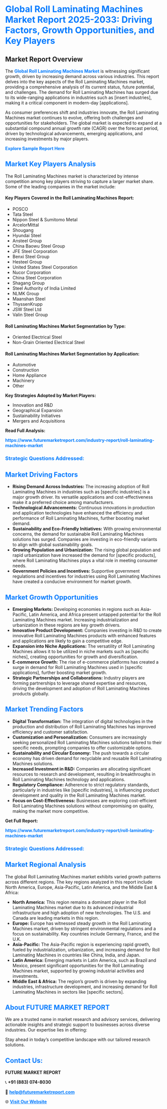 <h1 style="color: #007BFF;">Global Roll Laminating Machines Market Report 2025-2033: Driving Factors, Growth Opportunities, and Key Players</h1>

<section id="overview">
<h2>Market Report Overview</h2>
<p>The <a href="https://www.futuremarketreport.com/industry-report/roll-laminating-machines-market" style="color: #007BFF; text-decoration: none;"><strong>Global Roll Laminating Machines Market</strong></a> is witnessing significant growth, driven by increasing demand across various industries. This report delves into the key aspects of the Roll Laminating Machines market, providing a comprehensive analysis of its current status, future potential, and challenges. The demand for Roll Laminating Machines has surged due to its wide-ranging applications in industries such as [insert industries], making it a critical component in modern-day [applications].</p>
<p>As consumer preferences shift and industries innovate, the Roll Laminating Machines market continues to evolve, offering both challenges and opportunities for stakeholders. The global market is expected to expand at a substantial compound annual growth rate (CAGR) over the forecast period, driven by technological advancements, emerging applications, and increasing investments by major players.</p>
</section>

<section id="overview">
<p><a href="https://www.futuremarketreport.com/request-sample/reportId=34019" style="color: #007BFF; text-decoration: none;"><strong>Explore Sample Report Here</strong></a></p>
</section>

<section id="key-players">
<h2 style="color: #007BFF;">Market Key Players Analysis</h2>
<p>The Roll Laminating Machines market is characterized by intense competition among key players striving to capture a larger market share. Some of the leading companies in the market include:</p>
<h4>Key Players Covered in the Roll Laminating Machines Report:</h4>
<ul><li>POSCO</li><li>Tata Steel</li><li>Nippon Steel &amp; Sumitomo Metal</li><li>ArcelorMittal</li><li>Shougang</li><li>Hyundai Steel</li><li>Ansteel Group</li><li>China Baowu Steel Group</li><li>JFE Steel Corporation</li><li>Benxi Steel Group</li><li>Hesteel Group</li><li>United States Steel Corporation</li><li>Nucor Corporation</li><li>China Steel Corporation</li><li>Shagang Group</li><li>Steel Authority of India Limited</li><li>NLMK Group</li><li>Maanshan Steel</li><li>ThyssenKrupp</li><li>JSW Steel Ltd</li><li>Valin Steel Group</li></ul>
<h4>Roll Laminating Machines Market Segmentation by Type:</h4>
<ul><li>Oriented Electrical Steel</li><li>Non-Grain Oriented Electrical Steel</li></ul>

<h4>Roll Laminating Machines Market Segmentation by Application:</h4>
<ul><li>Automotive</li><li>Construction</li><li>Home Appliance</li><li>Machinery</li><li>Other</li></ul>
<p><strong>Key Strategies Adopted by Market Players:</strong></p>
<ul>
<li>Innovation and R&D</li>
<li>Geographical Expansion</li>
<li>Sustainability Initiatives</li>
<li>Mergers and Acquisitions</li>
</ul>
</section>

<section>
<p><strong>Read Full Analysis: </strong></p><a href="https://www.futuremarketreport.com/industry-report/roll-laminating-machines-market" style="color: #007BFF; text-decoration: none;"><strong>https://www.futuremarketreport.com/industry-report/roll-laminating-machines-market</strong></a>
<h3 style="color: #007BFF;">Strategic Questions Addressed:</h3>
</section>

<section id="driving-factors">
<h2 style="color: #007BFF;">Market Driving Factors</h2>
<ul>
<li><strong>Rising Demand Across Industries:</strong> The increasing adoption of Roll Laminating Machines in industries such as [specific industries] is a major growth driver. Its versatile applications and cost-effectiveness make it a preferred choice among manufacturers.</li>
<li><strong>Technological Advancements:</strong> Continuous innovations in production and application technologies have enhanced the efficiency and performance of Roll Laminating Machines, further boosting market demand.</li>
<li><strong>Sustainability and Eco-Friendly Initiatives:</strong> With growing environmental concerns, the demand for sustainable Roll Laminating Machines solutions has surged. Companies are investing in eco-friendly variants to align with global sustainability goals.</li>
<li><strong>Growing Population and Urbanization:</strong> The rising global population and rapid urbanization have increased the demand for [specific products], where Roll Laminating Machines plays a vital role in meeting consumer needs.</li>
<li><strong>Government Policies and Incentives:</strong> Supportive government regulations and incentives for industries using Roll Laminating Machines have created a conducive environment for market growth.</li>
</ul>
</section>

<section id="growth-opportunities">
<h2 style="color: #007BFF;">Market Growth Opportunities</h2>
<ul>
<li><strong>Emerging Markets:</strong> Developing economies in regions such as Asia-Pacific, Latin America, and Africa present untapped potential for the Roll Laminating Machines market. Increasing industrialization and urbanization in these regions are key growth drivers.</li>
<li><strong>Innovative Product Development:</strong> Companies investing in R&D to create innovative Roll Laminating Machines products with enhanced features and applications are likely to gain a competitive edge.</li>
<li><strong>Expansion into Niche Applications:</strong> The versatility of Roll Laminating Machines allows it to be utilized in niche markets such as [specific niches], creating opportunities for growth and diversification.</li>
<li><strong>E-commerce Growth:</strong> The rise of e-commerce platforms has created a surge in demand for Roll Laminating Machines used in [specific applications], further boosting market growth.</li>
<li><strong>Strategic Partnerships and Collaborations:</strong> Industry players are forming partnerships to leverage shared expertise and resources, driving the development and adoption of Roll Laminating Machines products globally.</li>
</ul>
</section>

<section id="trending-factors">
<h2 style="color: #007BFF;">Market Trending Factors</h2>
<ul>
<li><strong>Digital Transformation:</strong> The integration of digital technologies in the production and distribution of Roll Laminating Machines has improved efficiency and customer satisfaction.</li>
<li><strong>Customization and Personalization:</strong> Consumers are increasingly seeking personalized Roll Laminating Machines solutions tailored to their specific needs, prompting companies to offer customizable options.</li>
<li><strong>Sustainability and Circular Economy:</strong> The push towards a circular economy has driven demand for recyclable and reusable Roll Laminating Machines solutions.</li>
<li><strong>Increased Investment in R&D:</strong> Companies are allocating significant resources to research and development, resulting in breakthroughs in Roll Laminating Machines technology and applications.</li>
<li><strong>Regulatory Compliance:</strong> Adherence to strict regulatory standards, particularly in industries like [specific industries], is influencing product development and quality in the Roll Laminating Machines market.</li>
<li><strong>Focus on Cost-Effectiveness:</strong> Businesses are exploring cost-efficient Roll Laminating Machines solutions without compromising on quality, making the market more competitive.</li>
</ul>
</section>

<section>
<p><strong>Get Full Report: </strong></p><a href="https://www.futuremarketreport.com/industry-report/roll-laminating-machines-market" style="color: #007BFF; text-decoration: none;"><strong>https://www.futuremarketreport.com/industry-report/roll-laminating-machines-market</strong></a>
<h3 style="color: #007BFF;">Strategic Questions Addressed:</h3>
</section>


<section id="regional-analysis">
<h2 style="color: #007BFF;">Market Regional Analysis</h2>
<p>The global Roll Laminating Machines market exhibits varied growth patterns across different regions. The key regions analyzed in this report include North America, Europe, Asia-Pacific, Latin America, and the Middle East & Africa:</p>
<ul>
<li><strong>North America:</strong> This region remains a dominant player in the Roll Laminating Machines market due to its advanced industrial infrastructure and high adoption of new technologies. The U.S. and Canada are leading markets in this region.</li>
<li><strong>Europe:</strong> Europe has witnessed steady growth in the Roll Laminating Machines market, driven by stringent environmental regulations and a focus on sustainability. Key countries include Germany, France, and the U.K.</li>
<li><strong>Asia-Pacific:</strong> The Asia-Pacific region is experiencing rapid growth, fueled by industrialization, urbanization, and increasing demand for Roll Laminating Machines in countries like China, India, and Japan.</li>
<li><strong>Latin America:</strong> Emerging markets in Latin America, such as Brazil and Mexico, present significant opportunities for the Roll Laminating Machines market, supported by growing industrial activities and investments.</li>
<li><strong>Middle East & Africa:</strong> The region’s growth is driven by expanding industries, infrastructure development, and increasing demand for Roll Laminating Machines in sectors like [specific sectors].</li>
</ul>
</section>

<footer>
<h2 style="color: #007BFF;">About FUTURE MARKET REPORT</h2>
<p>We are a trusted name in market research and advisory services, delivering actionable insights and strategic support to businesses across diverse industries. Our expertise lies in offering:</p>

<p>Stay ahead in today’s competitive landscape with our tailored research solutions.</p>

<h2 style="color: #007BFF;">Contact Us:</h2>
<p><strong>FUTURE MARKET REPORT</strong></p>
<p>📞 <strong>+91 (883) 074-8030</strong></p>
<p>📧 <strong><a href="mailto:help@futuremarketreport.com" style="color: #007BFF;">help@futuremarketreport.com</a></strong></p>
<p>🌐 <strong><a href="https://www.futuremarketreport.com/" style="color: #007BFF;">Visit Our Website</a></strong></p>
</footer>